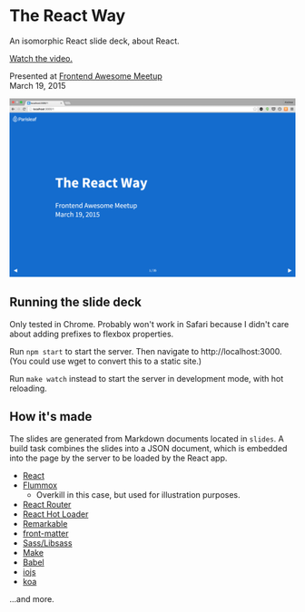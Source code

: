 The React Way
=============

An isomorphic React slide deck, about React.

[Watch the video.](https://github.com/acdlite/the-react-way)

Presented at [Frontend Awesome Meetup](http://www.meetup.com/Gainesville-Front-End-Dev-Meetup/)  
March 19, 2015

![preview](preview.png)

Running the slide deck
----------------------

Only tested in Chrome. Probably won't work in Safari because I didn't care about adding prefixes to flexbox properties.

Run `npm start` to start the server. Then navigate to http://localhost:3000. (You could use wget to convert this to a static site.)

Run `make watch` instead to start the server in development mode, with hot reloading.

How it's made
-------------

The slides are generated from Markdown documents located in `slides`. A build task combines the slides into a JSON document, which is embedded into the page by the server to be loaded by the React app.

- [React](http://facebook.github.io/react/)
- [Flummox](https://github.com/acdlite/flummox)
  - Overkill in this case, but used for illustration purposes.
- [React Router](https://github.com/rackt/react-router)
- [React Hot Loader](http://gaearon.github.io/react-hot-loader/)
- [Remarkable](https://github.com/jonschlinkert/remarkable)
- [front-matter](https://github.com/jxson/front-matter)
- [Sass/Libsass](http://sass-lang.com/)
- [Make](http://www.gnu.org/software/make/manual/make.html)
- [Babel](https://babeljs.io/)
- [iojs](https://iojs.org)
- [koa](http://koajs.com/)

...and more.

